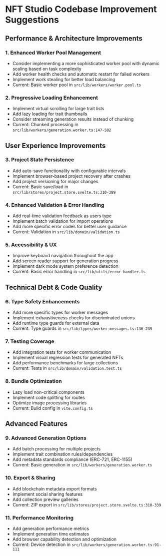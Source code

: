 # NFT Studio Codebase Improvement Suggestions

## Performance & Architecture Improvements

### 1. Enhanced Worker Pool Management

- Consider implementing a more sophisticated worker pool with dynamic scaling based on task complexity
- Add worker health checks and automatic restart for failed workers
- Implement work stealing for better load balancing
- Current: Basic worker pool in `src/lib/workers/worker.pool.ts`

### 2. Progressive Loading Enhancement

- Implement virtual scrolling for large trait lists
- Add lazy loading for trait thumbnails
- Consider streaming generation results instead of chunking
- Current: Chunked processing in `src/lib/workers/generation.worker.ts:147-502`

## User Experience Improvements

### 3. Project State Persistence

- Add auto-save functionality with configurable intervals
- Implement browser-based project recovery after crashes
- Add project versioning for major changes
- Current: Basic save/load in `src/lib/stores/project.store.svelte.ts:310-389`

### 4. Enhanced Validation & Error Handling

- Add real-time validation feedback as users type
- Implement batch validation for import operations
- Add more specific error codes for better user guidance
- Current: Validation in `src/lib/domain/validation.ts`

### 5. Accessibility & UX

- Improve keyboard navigation throughout the app
- Add screen reader support for generation progress
- Implement dark mode system preference detection
- Current: Basic error handling in `src/lib/utils/error-handler.ts`

## Technical Debt & Code Quality

### 6. Type Safety Enhancements

- Add more specific types for worker messages
- Implement exhaustiveness checks for discriminated unions
- Add runtime type guards for external data
- Current: Type guards in `src/lib/types/worker-messages.ts:136-239`

### 7. Testing Coverage

- Add integration tests for worker communication
- Implement visual regression tests for generated NFTs
- Add performance benchmarks for large collections
- Current: Tests in `src/lib/domain/validation.test.ts`

### 8. Bundle Optimization

- Lazy load non-critical components
- Implement code splitting for routes
- Optimize image processing libraries
- Current: Build config in `vite.config.ts`

## Advanced Features

### 9. Advanced Generation Options

- Add batch processing for multiple projects
- Implement trait combination rules/dependencies
- Add metadata standards compliance (ERC-721, ERC-1155)
- Current: Basic generation in `src/lib/workers/generation.worker.ts`

### 10. Export & Sharing

- Add blockchain metadata export formats
- Implement social sharing features
- Add collection preview galleries
- Current: ZIP export in `src/lib/stores/project.store.svelte.ts:310-339`

### 11. Performance Monitoring

- Add generation performance metrics
- Implement generation time estimates
- Add browser capability detection and optimization
- Current: Device detection in `src/lib/workers/generation.worker.ts:91-111`
